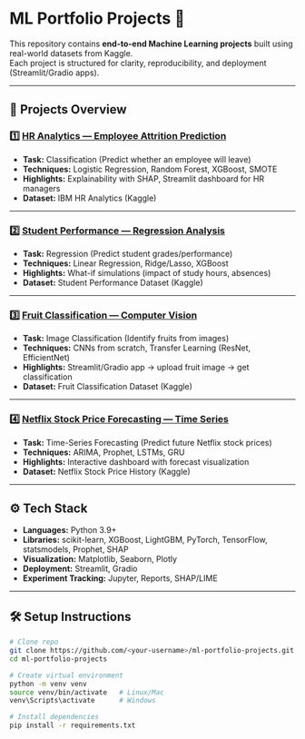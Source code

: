 # ML Portfolio Projects 🚀

This repository contains **end-to-end Machine Learning projects** built using real-world datasets from Kaggle.  
Each project is structured for clarity, reproducibility, and deployment (Streamlit/Gradio apps).

---

## 📂 Projects Overview

### 1️⃣ [HR Analytics — Employee Attrition Prediction](./hr-analytics-attrition/)
- **Task:** Classification (Predict whether an employee will leave)
- **Techniques:** Logistic Regression, Random Forest, XGBoost, SMOTE
- **Highlights:** Explainability with SHAP, Streamlit dashboard for HR managers
- **Dataset:** IBM HR Analytics (Kaggle)

---

### 2️⃣ [Student Performance — Regression Analysis](./student-performance-regression/)
- **Task:** Regression (Predict student grades/performance)
- **Techniques:** Linear Regression, Ridge/Lasso, XGBoost
- **Highlights:** What-if simulations (impact of study hours, absences)
- **Dataset:** Student Performance Dataset (Kaggle)

---

### 3️⃣ [Fruit Classification — Computer Vision](./fruit-classification-cnn/)
- **Task:** Image Classification (Identify fruits from images)
- **Techniques:** CNNs from scratch, Transfer Learning (ResNet, EfficientNet)
- **Highlights:** Streamlit/Gradio app → upload fruit image → get classification
- **Dataset:** Fruit Classification Dataset (Kaggle)

---

### 4️⃣ [Netflix Stock Price Forecasting — Time Series](./netflix-stock-forecasting/)
- **Task:** Time-Series Forecasting (Predict future Netflix stock prices)
- **Techniques:** ARIMA, Prophet, LSTMs, GRU
- **Highlights:** Interactive dashboard with forecast visualization
- **Dataset:** Netflix Stock Price History (Kaggle)

---

## ⚙️ Tech Stack

- **Languages:** Python 3.9+
- **Libraries:** scikit-learn, XGBoost, LightGBM, PyTorch, TensorFlow, statsmodels, Prophet, SHAP
- **Visualization:** Matplotlib, Seaborn, Plotly
- **Deployment:** Streamlit, Gradio
- **Experiment Tracking:** Jupyter, Reports, SHAP/LIME

---

## 🛠️ Setup Instructions

```bash
# Clone repo
git clone https://github.com/<your-username>/ml-portfolio-projects.git
cd ml-portfolio-projects

# Create virtual environment
python -m venv venv
source venv/bin/activate   # Linux/Mac
venv\Scripts\activate      # Windows

# Install dependencies
pip install -r requirements.txt
